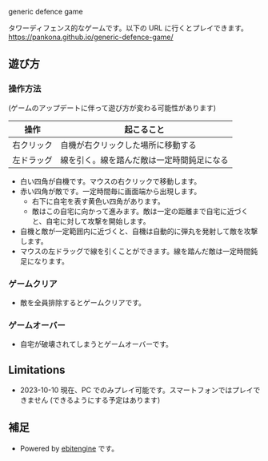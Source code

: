 generic defence game

タワーディフェンス的なゲームです。以下の URL に行くとプレイできます。
https://pankona.github.io/generic-defence-game/

## 遊び方

### 操作方法

(ゲームのアップデートに伴って遊び方が変わる可能性があります)

| 操作       | 起こること                                 |
| ---------- | ------------------------------------------ |
| 右クリック | 自機が右クリックした場所に移動する         |
| 左ドラッグ | 線を引く。線を踏んだ敵は一定時間鈍足になる |

- 白い四角が自機です。マウスの右クリックで移動します。
- 赤い四角が敵です。一定時間毎に画面端から出現します。
  - 右下に自宅を表す黄色い四角があります。
  - 敵はこの自宅に向かって進みます。敵は一定の距離まで自宅に近づくと、自宅に対して攻撃を開始します。
- 自機と敵が一定範囲内に近づくと、自機は自動的に弾丸を発射して敵を攻撃します。
- マウスの左ドラッグで線を引くことができます。線を踏んだ敵は一定時間鈍足になります。

### ゲームクリア

- 敵を全員排除するとゲームクリアです。

### ゲームオーバー

- 自宅が破壊されてしまうとゲームオーバーです。

## Limitations

- 2023-10-10 現在、PC でのみプレイ可能です。スマートフォンではプレイできません (できるようにする予定はあります)

## 補足

- Powered by [ebitengine](https://github.com/hajimehoshi/ebiten) です。
